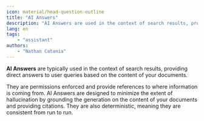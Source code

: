 ```yaml
---
icon: material/head-question-outline
title: "AI Answers"
description: "AI Answers are used in the context of search results, providing direct and automatic answers to user queries based on the content of your documents."
lang: en
tags:
    - "assistant"
authors:
    - "Nathan Catania"
---
```


**AI Answers** are typically used in the context of search results, providing direct answers to user queries based on the content of your documents.

They are permissions enforced and provide references to where information is coming from. AI Answers are designed to minimize the extent of hallucination by grounding the generation on the content of your documents and providing citations. They are also deterministic, meaning they are consistent from run to run.

<picture>